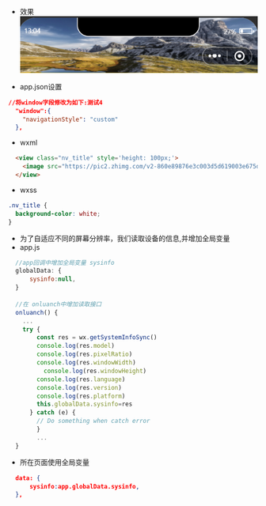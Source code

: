 + 效果
![效果图](img/test/test.png)

+ app.json设置
```json
//将window字段修改为如下:测试4
  "window":{
    "navigationStyle": "custom"
  },
```

+ wxml
```html
  <view class="nv_title" style='height: 100px;'>
    <image src="https://pic2.zhimg.com/v2-860e89876e3c003d5d619003e675dffd_r.jpg" style="width: {{sysinfo.windowWidth}}px; height:95px"></image>
  </view>
```

+ wxss
```css
.nv_title {
  background-color: white;
}
```

+ 为了自适应不同的屏幕分辨率，我们读取设备的信息,并增加全局变量
+ app.js
```js
  //app回调中增加全局变量 sysinfo
  globalData: {
      sysinfo:null,
  }

  //在 onluanch中增加读取接口
  onluanch() {
    ...
    try {
        const res = wx.getSystemInfoSync()
        console.log(res.model)
        console.log(res.pixelRatio)
        console.log(res.windowWidth)
          console.log(res.windowHeight)
        console.log(res.language)
        console.log(res.version)
        console.log(res.platform)
        this.globalData.sysinfo=res 
      } catch (e) {
        // Do something when catch error
        }
        ...
  }
```

+ 所在页面使用全局变量
```json
  data: {
      sysinfo:app.globalData.sysinfo,
  },
```